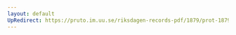 ```yaml
---
layout: default
UpRedirect: https://pruto.im.uu.se/riksdagen-records-pdf/1879/prot-1879--fk--041.pdf
---
```

